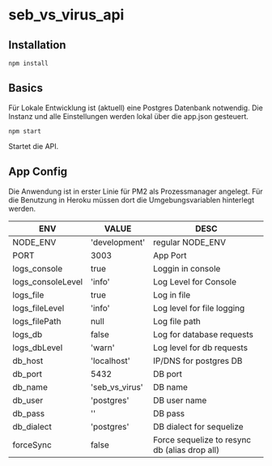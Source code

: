 # seb_vs_virus_api

## Installation

```
npm install
```

## Basics

Für Lokale Entwicklung ist (aktuell) eine Postgres Datenbank notwendig.
Die Instanz und alle Einstellungen werden lokal über die app.json gesteuert.

```
npm start
```
Startet die API.

## App Config

Die Anwendung ist in erster Linie für PM2 als Prozessmanager angelegt.
Für die Benutzung in Heroku müssen dort die Umgebungsvariablen hinterlegt werden.

| ENV | VALUE | DESC |
|--|--| -- |
| NODE_ENV | 'development' | regular NODE_ENV |
| PORT | 3003 | App Port |
| logs_console | true | Loggin in console |
| logs_consoleLevel | 'info' | Log Level for Console |
| logs_file | true | Log in file |
| logs_fileLevel | 'info' | Log level for file logging |
| logs_filePath | null | Log file path |
| logs_db | false | Log for database requests |
| logs_dbLevel | 'warn' | Log level for db requests |
| db_host | 'localhost' | IP/DNS for postgres DB |
| db_port | 5432 | DB port |
| db_name | 'seb_vs_virus' | DB name
| db_user | 'postgres' | DB user name
| db_pass | '' | DB pass |
| db_dialect| 'postgres' | DB dialect for sequelize
| forceSync | false | Force sequelize to resync db (alias drop all) |

